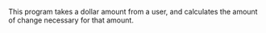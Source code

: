 This program takes a dollar amount from a user, and calculates the amount of change necessary for that amount.
